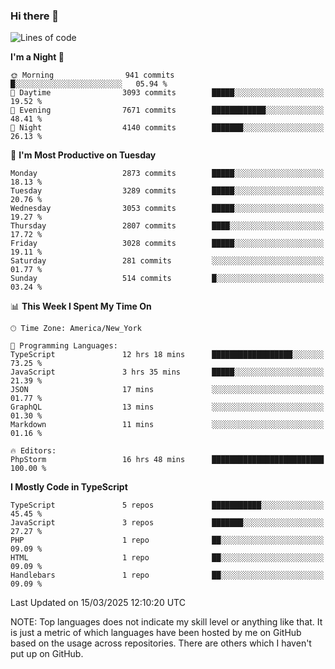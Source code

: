 ### Hi there 👋

<!--
**LynxJinxxy/LynxJinxxy** is a ✨ _special_ ✨ repository because its `README.md` (this file) appears on your GitHub profile.

Here are some ideas to get you started:

- 🔭 I’m currently working on ...
- 🌱 I’m currently learning ...
- 👯 I’m looking to collaborate on ...
- 🤔 I’m looking for help with ...
- 💬 Ask me about ...
- 📫 How to reach me: ...
- 😄 Pronouns: ...
- ⚡ Fun fact: ...
-->

<!--START_SECTION:waka-->
![Lines of code](https://img.shields.io/badge/From%20Hello%20World%20I%27ve%20Written-24.7%20million%20lines%20of%20code-blue)

**I'm a Night 🦉** 

```text
🌞 Morning                941 commits         █░░░░░░░░░░░░░░░░░░░░░░░░   05.94 % 
🌆 Daytime                3093 commits        █████░░░░░░░░░░░░░░░░░░░░   19.52 % 
🌃 Evening                7671 commits        ████████████░░░░░░░░░░░░░   48.41 % 
🌙 Night                  4140 commits        ███████░░░░░░░░░░░░░░░░░░   26.13 % 
```
📅 **I'm Most Productive on Tuesday** 

```text
Monday                   2873 commits        █████░░░░░░░░░░░░░░░░░░░░   18.13 % 
Tuesday                  3289 commits        █████░░░░░░░░░░░░░░░░░░░░   20.76 % 
Wednesday                3053 commits        █████░░░░░░░░░░░░░░░░░░░░   19.27 % 
Thursday                 2807 commits        ████░░░░░░░░░░░░░░░░░░░░░   17.72 % 
Friday                   3028 commits        █████░░░░░░░░░░░░░░░░░░░░   19.11 % 
Saturday                 281 commits         ░░░░░░░░░░░░░░░░░░░░░░░░░   01.77 % 
Sunday                   514 commits         █░░░░░░░░░░░░░░░░░░░░░░░░   03.24 % 
```


📊 **This Week I Spent My Time On** 

```text
🕑︎ Time Zone: America/New_York

💬 Programming Languages: 
TypeScript               12 hrs 18 mins      ██████████████████░░░░░░░   73.25 % 
JavaScript               3 hrs 35 mins       █████░░░░░░░░░░░░░░░░░░░░   21.39 % 
JSON                     17 mins             ░░░░░░░░░░░░░░░░░░░░░░░░░   01.77 % 
GraphQL                  13 mins             ░░░░░░░░░░░░░░░░░░░░░░░░░   01.30 % 
Markdown                 11 mins             ░░░░░░░░░░░░░░░░░░░░░░░░░   01.16 % 

🔥 Editors: 
PhpStorm                 16 hrs 48 mins      █████████████████████████   100.00 % 
```

**I Mostly Code in TypeScript** 

```text
TypeScript               5 repos             ███████████░░░░░░░░░░░░░░   45.45 % 
JavaScript               3 repos             ███████░░░░░░░░░░░░░░░░░░   27.27 % 
PHP                      1 repo              ██░░░░░░░░░░░░░░░░░░░░░░░   09.09 % 
HTML                     1 repo              ██░░░░░░░░░░░░░░░░░░░░░░░   09.09 % 
Handlebars               1 repo              ██░░░░░░░░░░░░░░░░░░░░░░░   09.09 % 
```




 Last Updated on 15/03/2025 12:10:20 UTC
<!--END_SECTION:waka-->
NOTE: Top languages does not indicate my skill level or anything like that. It is just a metric of which languages have been hosted by me on GitHub based on the usage across repositories. There are others which I haven't put up on GitHub.
